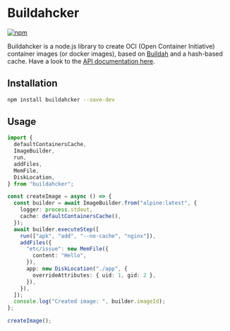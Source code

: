 # Buildahcker

[![npm](https://img.shields.io/npm/v/buildahcker)](https://www.npmjs.com/package/buildahcker)

Buildahcker is a node.js library to create OCI (Open Container Initiative) container images (or docker images), based on [Buildah](https://buildah.io/) and a hash-based cache.
Have a look to the [API documentation here](https://davdiv.github.io/buildahcker/modules.html).

## Installation

```bash
npm install buildahcker --save-dev
```

## Usage

```typescript
import {
  defaultContainersCache,
  ImageBuilder,
  run,
  addFiles,
  MemFile,
  DiskLocation,
} from "buildahcker";

const createImage = async () => {
  const builder = await ImageBuilder.from("alpine:latest", {
    logger: process.stdout,
    cache: defaultContainersCache(),
  });
  await builder.executeStep([
    run(["apk", "add", "--no-cache", "nginx"]),
    addFiles({
      "etc/issue": new MemFile({
        content: "Hello",
      }),
      app: new DiskLocation("./app", {
        overrideAttributes: { uid: 1, gid: 2 },
      }),
    }),
  ]);
  console.log("Created image: ", builder.imageId);
};

createImage();
```
